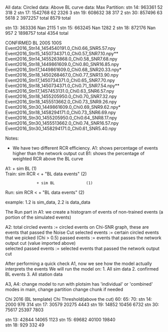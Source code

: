 All data:               Circled data:         Above BL curve data:                      Max Partition:
stn 14:     963361                      52                            318               2
stn 17:     1542768                     62                           2326               3
stn 19:     608632                      38                            317               2
stn 30:     857496                      63                           5618               2
            3972257   total                                          8579   total

stn 13:     363336                      Nan                          2115               1
stn 15:     663245                      Nan                          1282               2
stn 18:     872176                      Nan                           957               2
            1898757   total                                          4354   total

CONFIRMED BL 
200S                                                         100S
Event2016_Stn14_1454540191.0_Chi0.66_SNR5.57.npy             Event2016_Stn15_1450734371.0_Chi0.57_SNR7.10.npy**
Event2016_Stn14_1455263868.0_Chi0.58_SNR7.68.npy            
                                                             Event2016_Stn18_1449861609.0_Chi0.80_SNR16.85.npy
Event2016_Stn17_1449861609.0_Chi0.68_SNR20.33.npy*           Event2016_Stn18_1450268467.0_Chi0.77_SNR13.90.npy    
Event2016_Stn17_1450734371.0_Chi0.65_SNR7.70.npy             Event2016_Stn18_1450734371.0_Chi0.71_SNR7.54.npy**
Event2016_Stn17_1457453131.0_Chi0.63_SNR6.57.npy             Event2016_Stn18_1455205950.0_Chi0.70_SNR7.32.npy
                                                             Event2016_Stn18_1455513662.0_Chi0.73_SNR9.26.npy
Event2016_Stn30_1449861609.0_Chi0.69_SNR9.62.npy*            Event2016_Stn18_1458294171.0_Chi0.73_SNR6.69.npy
Event2016_Stn30_1455205950.0_Chi0.64_SNR8.17.npy            
Event2016_Stn30_1455513662.0_Chi0.74_SNR16.57.npy           
Event2016_Stn30_1458294171.0_Chi0.61_SNR5.40.npy            

Notes:
- We have two different RCR efficiency. A1: shows percentage of events higher than the network output cut 
                                        B1: shows the percentage of weighted RCR above the BL curve 


A1:
                  + sim BL              (1)                
Train: sim RCR <
                  + "BL data events"    (2)

                  + sim BL              (1)                
Run:   sim RCR <
                  + "BL data events"    (2)

example: 1.2 is sim_data, 2.2 is data_data 

The Run part in A1: we create a histogram of events of non-trained events (a portion of the simulated events)
 
A2:
total circled events := circled events on Chi-SNR graph, these are events that passed the Noise Cut
selected events := certain circled events that we picked (Chi > 0.5)
passed events := events that passes the network output cut (value imported above)  
selected passed events := selected events that passed the network output cut    

After performing a quick check A1, now we see how the model actually interprets the events
We will run the model on:
    1. All sim data
    2. confirmed BL events
    3. All station data

A3, A4:
change model to run with
plotsim has 'individual' or 'combined' modes
in main, change partition 
change chunk if needed



Chi 2016 (BL template)
Chi Threshold(above the cut)    60:              65:             70:
stn 14:                             2000            976             314
stn 17:                             30579           20275           4443
stn 19:                             14852           10456           6732
stn 30:                             75617           25397           7803

stn 13:                             42844           14065           1123
stn 15:                             69682           40100           19840   
stn 18:                             929             332             49


















